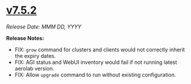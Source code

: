 # [v7.5.2](https://github.com/aerospike/aerolab/releases/tag/7.5.2)

_Release Date: MMM DD, YYYY_

**Release Notes:**
* FIX: `grow` command for clusters and clients would not correctly inherit the expiry dates.
* FIX: AGI status and WebUI inventory would fail if not running latest aerolab version.
* FIX: Allow `upgrade` command to run without existing configuration.
